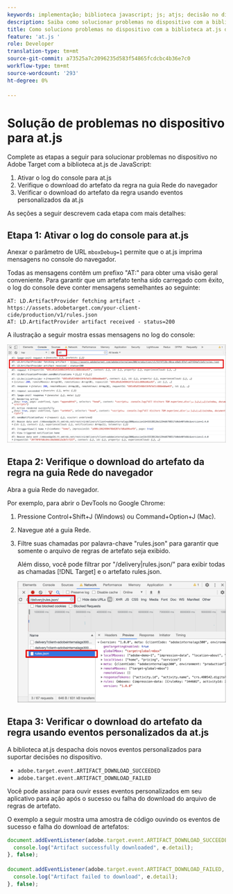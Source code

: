 ```yaml
---
keywords: implementação; biblioteca javascript; js; atjs; decisão no dispositivo; no device decisioning; at.js; no dispositivo; no dispositivo; solução de problemas; solução de problemas
description: Saiba como solucionar problemas no dispositivo com a biblioteca at.js.
title: Como soluciono problemas no dispositivo com a biblioteca at.js de JavaScript?
feature: 'at.js '
role: Developer
translation-type: tm+mt
source-git-commit: a73525a7c2096235d583f54865fcdcbc4b36e7c0
workflow-type: tm+mt
source-wordcount: '293'
ht-degree: 0%

---
```


# Solução de problemas no dispositivo para at.js

Complete as etapas a seguir para solucionar problemas no dispositivo no Adobe Target com a biblioteca at.js de JavaScript:

1. Ativar o log do console para at.js
1. Verifique o download do artefato da regra na guia Rede do navegador
1. Verificar o download do artefato da regra usando eventos personalizados da at.js

As seções a seguir descrevem cada etapa com mais detalhes:

## Etapa 1: Ativar o log do console para at.js

Anexar o parâmetro de URL `mboxDebug=1` permite que o at.js imprima mensagens no console do navegador.

Todas as mensagens contêm um prefixo &quot;AT:&quot; para obter uma visão geral conveniente. Para garantir que um artefato tenha sido carregado com êxito, o log do console deve conter mensagens semelhantes ao seguinte:

```
AT: LD.ArtifactProvider fetching artifact - https://assets.adobetarget.com/your-client-cide/production/v1/rules.json
AT: LD.ArtifactProvider artifact received - status=200
```

A ilustração a seguir mostra essas mensagens no log do console:

![Logon do console com mensagens de artefato](/help/c-implementing-target/c-implementing-target-for-client-side-web/on-device-decisioning/assets/browser-console.png)

## Etapa 2: Verifique o download do artefato da regra na guia Rede do navegador

Abra a guia Rede do navegador.

Por exemplo, para abrir o DevTools no Google Chrome:

1. Pressione Control+Shift+J (Windows) ou Command+Option+J (Mac).
1. Navegue até a guia Rede.
1. Filtre suas chamadas por palavra-chave &quot;rules.json&quot; para garantir que somente o arquivo de regras de artefato seja exibido.

   Além disso, você pode filtrar por &quot;/delivery|rules.json/&quot; para exibir todas as chamadas [!DNL Target] e o artefato rules.json.

   ![Guia Rede no Google Chrome](/help/c-implementing-target/c-implementing-target-for-client-side-web/on-device-decisioning/assets/rule-json.png)

## Etapa 3: Verificar o download do artefato da regra usando eventos personalizados da at.js

A biblioteca at.js despacha dois novos eventos personalizados para suportar decisões no dispositivo.

* `adobe.target.event.ARTIFACT_DOWNLOAD_SUCCEEDED`
* `adobe.target.event.ARTIFACT_DOWNLOAD_FAILED`

Você pode assinar para ouvir esses eventos personalizados em seu aplicativo para ação após o sucesso ou falha do download do arquivo de regras de artefato.

O exemplo a seguir mostra uma amostra de código ouvindo os eventos de sucesso e falha do download de artefatos:

```javascript
document.addEventListener(adobe.target.event.ARTIFACT_DOWNLOAD_SUCCEEDED, function(e) { 
  console.log("Artifact successfully downloaded", e.detail);
}, false);

document.addEventListener(adobe.target.event.ARTIFACT_DOWNLOAD_FAILED, function(e) { 
  console.log("Artifact failed to download", e.detail);
}, false);
```
